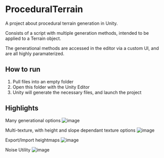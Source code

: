 # ProceduralTerrain

A project about procedural terrain generation in Unity.

Consists of a script with multiple generation methods, intended to be applied to a Terrain object.

The generational methods are accessed in the editor via a custom UI, and are all highly paramaterized.

## How to run

1. Pull files into an empty folder
2. Open this folder with the Unity Editor
3. Unity will generate the necessary files, and launch the project

## Highlights

Many generational options
![image](https://user-images.githubusercontent.com/40047765/193483680-12c45d06-f097-4c06-9010-8914501502c4.png)

Multi-texture, with height and slope dependant texture options
![image](https://user-images.githubusercontent.com/40047765/193483712-7f65b569-9df3-4920-81c0-736096627b1c.png)

Export/Import heightmaps
![image](https://user-images.githubusercontent.com/40047765/193503613-c089bfa9-59b9-4e76-9cd5-69ffbe45ec86.png)

Noise Utility
![image](https://user-images.githubusercontent.com/40047765/193503777-3fb09424-54bf-408b-8f30-031edcb5914a.png)
